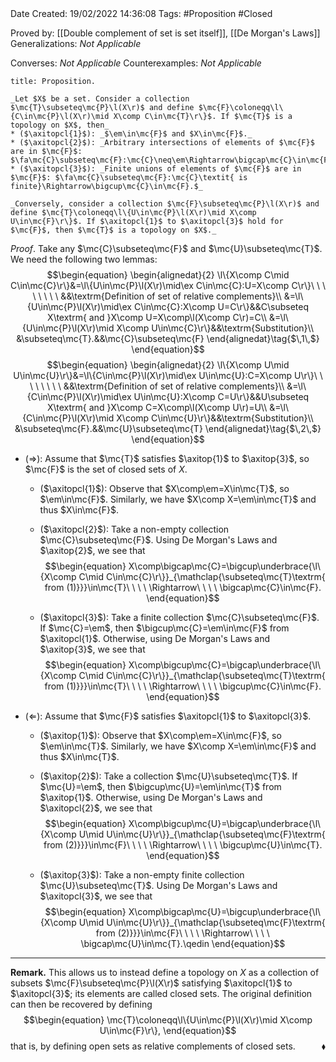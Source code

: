 <br />
<br />

Date Created: 19/02/2022 14:36:08
Tags: #Proposition #Closed

Proved by: [[Double complement of set is set itself]], [[De Morgan's Laws]]
Generalizations: _Not Applicable_

Converses: _Not Applicable_
Counterexamples: _Not Applicable_

``` ad-Proposition
title: Proposition.

_Let $X$ be a set. Consider a collection $\mc{T}\subseteq\mc{P}\l(X\r)$ and define $\mc{F}\coloneqq\l\{C\in\mc{P}\l(X\r)\mid X\comp C\in\mc{T}\r\}$. If $\mc{T}$ is a topology on $X$, then_
* ($\axitopcl{1}$): _$\em\in\mc{F}$ and $X\in\mc{F}$._
* ($\axitopcl{2}$): _Arbitrary intersections of elements of $\mc{F}$ are in $\mc{F}$: $\fa\mc{C}\subseteq\mc{F}:\mc{C}\neq\em\Rightarrow\bigcap\mc{C}\in\mc{F}$._
* ($\axitopcl{3}$): _Finite unions of elements of $\mc{F}$ are in $\mc{F}$: $\fa\mc{C}\subseteq\mc{F}:\mc{C}\textit{ is finite}\Rightarrow\bigcup\mc{C}\in\mc{F}.$_

_Conversely, consider a collection $\mc{F}\subseteq\mc{P}\l(X\r)$ and define $\mc{T}\coloneqq\l\{U\in\mc{P}\l(X\r)\mid X\comp U\in\mc{F}\r\}$. If $\axitopcl{1}$ to $\axitopcl{3}$ hold for $\mc{F}$, then $\mc{T}$ is a topology on $X$._

```

_Proof_. Take any $\mc{C}\subseteq\mc{F}$ and $\mc{U}\subseteq\mc{T}$. We need the following two lemmas:
$$\begin{equation}
    \begin{alignedat}{2}
        \l\{X\comp C\mid C\in\mc{C}\r\}&=\l\{U\in\mc{P}\l(X\r)\mid\ex C\in\mc{C}:U=X\comp C\r\}\ \ \ \ \ \ \ \ &&\textrm{Definition of set of relative complements}\\
        &=\l\{U\in\mc{P}\l(X\r)\mid\ex C\in\mc{C}:X\comp U=C\r\}&&C\subseteq X\textrm{ and }X\comp U=X\comp\l(X\comp C\r)=C\\
        &=\l\{U\in\mc{P}\l(X\r)\mid X\comp U\in\mc{C}\r\}&&\textrm{Substitution}\\
        &\subseteq\mc{T}.&&\mc{C}\subseteq\mc{F}
    \end{alignedat}\tag{$\,1\,$}
\end{equation}$$
$$\begin{equation}
    \begin{alignedat}{2}
        \l\{X\comp U\mid U\in\mc{U}\r\}&=\l\{C\in\mc{P}\l(X\r)\mid\ex U\in\mc{U}:C=X\comp U\r\}\ \ \ \ \ \ \ \ &&\textrm{Definition of set of relative complements}\\
        &=\l\{C\in\mc{P}\l(X\r)\mid\ex U\in\mc{U}:X\comp C=U\r\}&&U\subseteq X\textrm{ and }X\comp C=X\comp\l(X\comp U\r)=U\\
        &=\l\{C\in\mc{P}\l(X\r)\mid X\comp C\in\mc{U}\r\}&&\textrm{Substitution}\\
        &\subseteq\mc{F}.&&\mc{U}\subseteq\mc{T}
    \end{alignedat}\tag{$\,2\,$}
\end{equation}$$
* ($\Rightarrow$): Assume that $\mc{T}$ satisfies $\axitop{1}$ to $\axitop{3}$, so $\mc{F}$ is the set of closed sets of $X$.
    * ($\axitopcl{1}$): Observe that $X\comp\em=X\in\mc{T}$, so $\em\in\mc{F}$. Similarly, we have $X\comp X=\em\in\mc{T}$ and thus $X\in\mc{F}$.

    * ($\axitopcl{2}$): Take a non-empty collection $\mc{C}\subseteq\mc{F}$. Using De Morgan's Laws and $\axitop{2}$, we see that$$\begin{equation}
            X\comp\bigcap\mc{C}=\bigcup\underbrace{\l\{X\comp C\mid C\in\mc{C}\r\}}_{\mathclap{\subseteq\mc{T}\textrm{ from (1)}}}\in\mc{T}\ \ \ \ \Rightarrow\ \ \ \ \bigcap\mc{C}\in\mc{F}.
        \end{equation}$$
    * ($\axitopcl{3}$): Take a finite collection $\mc{C}\subseteq\mc{F}$. If $\mc{C}=\em$, then $\bigcup\mc{C}=\em\in\mc{F}$ from $\axitopcl{1}$. Otherwise, using De Morgan's Laws and $\axitop{3}$, we see that$$\begin{equation}
            X\comp\bigcup\mc{C}=\bigcap\underbrace{\l\{X\comp C\mid C\in\mc{C}\r\}}_{\mathclap{\subseteq\mc{T}\textrm{ from (1)}}}\in\mc{T}\ \ \ \ \Rightarrow\ \ \ \ \bigcup\mc{C}\in\mc{F}.
        \end{equation}$$
* ($\Leftarrow$): Assume that $\mc{F}$ satisfies $\axitopcl{1}$ to $\axitopcl{3}$.
    * ($\axitop{1}$): Observe that $X\comp\em=X\in\mc{F}$, so $\em\in\mc{T}$. Similarly, we have $X\comp X=\em\in\mc{F}$ and thus $X\in\mc{T}$.

    * ($\axitop{2}$): Take a collection $\mc{U}\subseteq\mc{T}$. If $\mc{U}=\em$, then $\bigcup\mc{U}=\em\in\mc{T}$ from $\axitop{1}$. Otherwise, using De Morgan's Laws and $\axitopcl{2}$, we see that$$\begin{equation}
            X\comp\bigcup\mc{U}=\bigcap\underbrace{\l\{X\comp U\mid U\in\mc{U}\r\}}_{\mathclap{\subseteq\mc{F}\textrm{ from (2)}}}\in\mc{F}\ \ \ \ \Rightarrow\ \ \ \ \bigcup\mc{U}\in\mc{T}.
        \end{equation}$$
    * ($\axitop{3}$): Take a non-empty finite collection $\mc{U}\subseteq\mc{T}$. Using De Morgan's Laws and $\axitopcl{3}$, we see that$$\begin{equation}
            X\comp\bigcap\mc{U}=\bigcup\underbrace{\l\{X\comp U\mid U\in\mc{U}\r\}}_{\mathclap{\subseteq\mc{F}\textrm{ from (2)}}}\in\mc{F}\ \ \ \ \Rightarrow\ \ \ \ \bigcap\mc{U}\in\mc{T}.\qedin
        \end{equation}$$

---

**Remark.** This allows us to instead define a topology on $X$ as a collection of subsets $\mc{F}\subseteq\mc{P}\l(X\r)$ satisfying $\axitopcl{1}$ to $\axitopcl{3}$; its elements are called closed sets. The original definition can then be recovered by defining
$$\begin{equation}
    \mc{T}\coloneqq\l\{U\in\mc{P}\l(X\r)\mid X\comp U\in\mc{F}\r\},
\end{equation}$$
that is, by defining open sets as relative complements of closed sets.<span style="float:right;">$\blacklozenge$</span>
